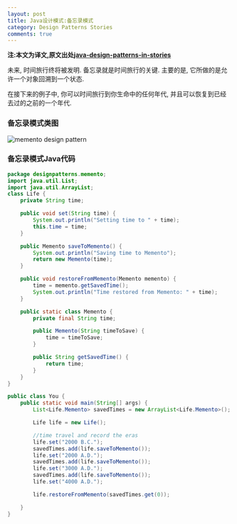 ```yaml
---
layout: post
title: Java设计模式:备忘录模式
category: Design Patterns Stories
comments: true
---
```


**注:本文为译文,原文出处[java-design-patterns-in-stories](http://www.programcreek.com/java-design-patterns-in-stories/)**

未来, 时间旅行终将被发明. 备忘录就是时间旅行的关键. 主要的是, 它所做的是允许一个对象回溯到一个状态.<br/>

在接下来的例子中, 你可以时间旅行到你生命中的任何年代, 并且可以恢复到已经去过的之前的一个年代.



### **备忘录模式类图**

<img src="http://www.programcreek.com/wp-content/uploads/2013/02/memento.png" alt="memento design pattern" class="alignleft size-full wp-image-7837">

### **备忘录模式Java代码**

``` java
package designpatterns.memento;
import java.util.List;
import java.util.ArrayList;
class Life {
    private String time;

    public void set(String time) {
        System.out.println("Setting time to " + time);
        this.time = time;
    }

    public Memento saveToMemento() {
        System.out.println("Saving time to Memento");
        return new Memento(time);
    }

    public void restoreFromMemento(Memento memento) {
        time = memento.getSavedTime();
        System.out.println("Time restored from Memento: " + time);
    }

    public static class Memento {
        private final String time;

        public Memento(String timeToSave) {
            time = timeToSave;
        }

        public String getSavedTime() {
            return time;
        }
    }
}

public class You {
    public static void main(String[] args) {
        List<Life.Memento> savedTimes = new ArrayList<Life.Memento>();

        Life life = new Life();

        //time travel and record the eras
        life.set("2000 B.C.");
        savedTimes.add(life.saveToMemento());
        life.set("2000 A.D.");
        savedTimes.add(life.saveToMemento());
        life.set("3000 A.D.");
        savedTimes.add(life.saveToMemento());
        life.set("4000 A.D.");

        life.restoreFromMemento(savedTimes.get(0));

    }
}
```

